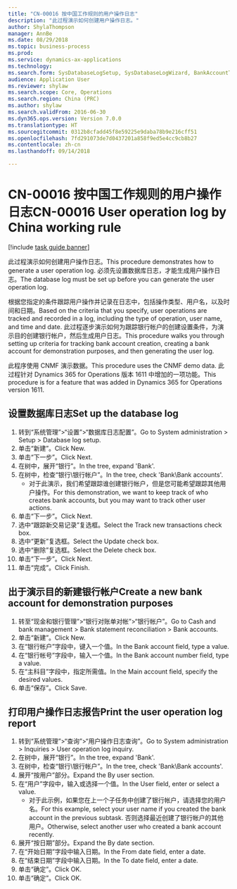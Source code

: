 ```yaml
--- 
title: "CN-00016 按中国工作规则的用户操作日志"
description: "此过程演示如何创建用户操作日志。"
author: ShylaThompson
manager: AnnBe
ms.date: 08/29/2018
ms.topic: business-process
ms.prod: 
ms.service: dynamics-ax-applications
ms.technology: 
ms.search.form: SysDatabaseLogSetup, SysDatabaseLogWizard, BankAccountTable, ComplianceUserOperationLogConfig_CN
audience: Application User
ms.reviewer: shylaw
ms.search.scope: Core, Operations
ms.search.region: China (PRC)
ms.author: shylaw
ms.search.validFrom: 2016-06-30
ms.dyn365.ops.version: Version 7.0.0
ms.translationtype: HT
ms.sourcegitcommit: 0312b8cfadd45f8e59225e9daba78b9e216cff51
ms.openlocfilehash: 7fd291073de7d0437201a858f9ed5e4cc9cb8b27
ms.contentlocale: zh-cn
ms.lasthandoff: 09/14/2018

---
```

# <a name="cn-00016-user-operation-log-by-china-working-rule"></a><span data-ttu-id="788a4-103">CN-00016 按中国工作规则的用户操作日志</span><span class="sxs-lookup"><span data-stu-id="788a4-103">CN-00016 User operation log by China working rule</span></span>

[!include [task guide banner](../../includes/task-guide-banner.md)]

<span data-ttu-id="788a4-104">此过程演示如何创建用户操作日志。</span><span class="sxs-lookup"><span data-stu-id="788a4-104">This procedure demonstrates how to generate a user operation log.</span></span> <span data-ttu-id="788a4-105">必须先设置数据库日志，才能生成用户操作日志。</span><span class="sxs-lookup"><span data-stu-id="788a4-105">The database log must be set up before you can generate the user operation log.</span></span>  

<span data-ttu-id="788a4-106">根据您指定的条件跟踪用户操作并记录在日志中，包括操作类型、用户名，以及时间和日期。</span><span class="sxs-lookup"><span data-stu-id="788a4-106">Based on the criteria that you specify,  user operations are tracked and recorded in a log, including the type of operation, user name, and time and date.</span></span> <span data-ttu-id="788a4-107">此过程逐步演示如何为跟踪银行帐户的创建设置条件，为演示目的创建银行帐户，然后生成用户日志。</span><span class="sxs-lookup"><span data-stu-id="788a4-107">This procedure walks you through setting up criteria for tracking bank account creation, creating a bank account for demonstration purposes, and then generating the user log.</span></span>

<span data-ttu-id="788a4-108">此程序使用 CNMF 演示数据。</span><span class="sxs-lookup"><span data-stu-id="788a4-108">This procedure uses the CNMF demo data.</span></span> <span data-ttu-id="788a4-109">此过程针对 Dynamics 365 for Operations 版本 1611 中增加的一项功能。</span><span class="sxs-lookup"><span data-stu-id="788a4-109">This procedure is for a feature that was added in Dynamics 365 for Operations version 1611.</span></span>


## <a name="set-up-the-database-log"></a><span data-ttu-id="788a4-110">设置数据库日志</span><span class="sxs-lookup"><span data-stu-id="788a4-110">Set up the database log</span></span>
1. <span data-ttu-id="788a4-111">转到“系统管理”>“设置”>“数据库日志配置”。</span><span class="sxs-lookup"><span data-stu-id="788a4-111">Go to System administration > Setup > Database log setup.</span></span>
2. <span data-ttu-id="788a4-112">单击“新建”。</span><span class="sxs-lookup"><span data-stu-id="788a4-112">Click New.</span></span>
3. <span data-ttu-id="788a4-113">单击“下一步”。</span><span class="sxs-lookup"><span data-stu-id="788a4-113">Click Next.</span></span>
4. <span data-ttu-id="788a4-114">在树中，展开“银行”。</span><span class="sxs-lookup"><span data-stu-id="788a4-114">In the tree, expand 'Bank'.</span></span>
5. <span data-ttu-id="788a4-115">在树中，检查“银行\银行帐户”。</span><span class="sxs-lookup"><span data-stu-id="788a4-115">In the tree, check 'Bank\Bank accounts'.</span></span>
    * <span data-ttu-id="788a4-116">对于此演示，我们希望跟踪谁创建银行帐户，但是您可能希望跟踪其他用户操作。</span><span class="sxs-lookup"><span data-stu-id="788a4-116">For this demonstration, we want to keep track of who creates bank accounts, but you may want to track other user actions.</span></span>  
6. <span data-ttu-id="788a4-117">单击“下一步”。</span><span class="sxs-lookup"><span data-stu-id="788a4-117">Click Next.</span></span>
7. <span data-ttu-id="788a4-118">选中“跟踪新交易记录”复选框。</span><span class="sxs-lookup"><span data-stu-id="788a4-118">Select the Track new transactions check box.</span></span>
8. <span data-ttu-id="788a4-119">选中“更新”复选框。</span><span class="sxs-lookup"><span data-stu-id="788a4-119">Select the Update check box.</span></span>
9. <span data-ttu-id="788a4-120">选中“删除”复选框。</span><span class="sxs-lookup"><span data-stu-id="788a4-120">Select the Delete check box.</span></span>
10. <span data-ttu-id="788a4-121">单击“下一步”。</span><span class="sxs-lookup"><span data-stu-id="788a4-121">Click Next.</span></span>
11. <span data-ttu-id="788a4-122">单击“完成”。</span><span class="sxs-lookup"><span data-stu-id="788a4-122">Click Finish.</span></span>

## <a name="create-a-new-bank-account-for-demonstration-purposes"></a><span data-ttu-id="788a4-123">出于演示目的新建银行帐户</span><span class="sxs-lookup"><span data-stu-id="788a4-123">Create a new bank account for demonstration purposes</span></span>
1. <span data-ttu-id="788a4-124">转至“现金和银行管理”>“银行对账单对帐”>“银行帐户”。</span><span class="sxs-lookup"><span data-stu-id="788a4-124">Go to Cash and bank management > Bank statement reconciliation > Bank accounts.</span></span>
2. <span data-ttu-id="788a4-125">单击“新建”。</span><span class="sxs-lookup"><span data-stu-id="788a4-125">Click New.</span></span>
3. <span data-ttu-id="788a4-126">在“银行帐户”字段中，键入一个值。</span><span class="sxs-lookup"><span data-stu-id="788a4-126">In the Bank account field, type a value.</span></span>
4. <span data-ttu-id="788a4-127">在“银行帐号”字段中，输入一个值。</span><span class="sxs-lookup"><span data-stu-id="788a4-127">In the Bank account number field, type a value.</span></span>
5. <span data-ttu-id="788a4-128">在“主科目”字段中，指定所需值。</span><span class="sxs-lookup"><span data-stu-id="788a4-128">In the Main account field, specify the desired values.</span></span>
6. <span data-ttu-id="788a4-129">单击“保存”。</span><span class="sxs-lookup"><span data-stu-id="788a4-129">Click Save.</span></span>

## <a name="print-the-user-operation-log-report"></a><span data-ttu-id="788a4-130">打印用户操作日志报告</span><span class="sxs-lookup"><span data-stu-id="788a4-130">Print the user operation log report</span></span>
1. <span data-ttu-id="788a4-131">转到“系统管理”>“查询”>“用户操作日志查询”。</span><span class="sxs-lookup"><span data-stu-id="788a4-131">Go to System administration > Inquiries > User operation log inquiry.</span></span>
2. <span data-ttu-id="788a4-132">在树中，展开“银行”。</span><span class="sxs-lookup"><span data-stu-id="788a4-132">In the tree, expand 'Bank'.</span></span>
3. <span data-ttu-id="788a4-133">在树中，检查“银行\银行帐户”。</span><span class="sxs-lookup"><span data-stu-id="788a4-133">In the tree, check 'Bank\Bank accounts'.</span></span>
4. <span data-ttu-id="788a4-134">展开“按用户”部分。</span><span class="sxs-lookup"><span data-stu-id="788a4-134">Expand the By user section.</span></span>
5. <span data-ttu-id="788a4-135">在“用户”字段中，输入或选择一个值。</span><span class="sxs-lookup"><span data-stu-id="788a4-135">In the User field, enter or select a value.</span></span>
    * <span data-ttu-id="788a4-136">对于此示例，如果您在上一个子任务中创建了银行帐户，请选择您的用户名。</span><span class="sxs-lookup"><span data-stu-id="788a4-136">For this example, select your user name if you created the bank account in the previous subtask.</span></span> <span data-ttu-id="788a4-137">否则选择最近创建了银行帐户的其他用户。</span><span class="sxs-lookup"><span data-stu-id="788a4-137">Otherwise, select another user who created a bank account recently.</span></span>  
6. <span data-ttu-id="788a4-138">展开“按日期”部分。</span><span class="sxs-lookup"><span data-stu-id="788a4-138">Expand the By date section.</span></span>
7. <span data-ttu-id="788a4-139">在“开始日期”字段中输入日期。</span><span class="sxs-lookup"><span data-stu-id="788a4-139">In the From date field, enter a date.</span></span>
8. <span data-ttu-id="788a4-140">在“结束日期”字段中输入日期。</span><span class="sxs-lookup"><span data-stu-id="788a4-140">In the To date field, enter a date.</span></span>
9. <span data-ttu-id="788a4-141">单击“确定”。</span><span class="sxs-lookup"><span data-stu-id="788a4-141">Click OK.</span></span>
10. <span data-ttu-id="788a4-142">单击“确定”。</span><span class="sxs-lookup"><span data-stu-id="788a4-142">Click OK.</span></span>


